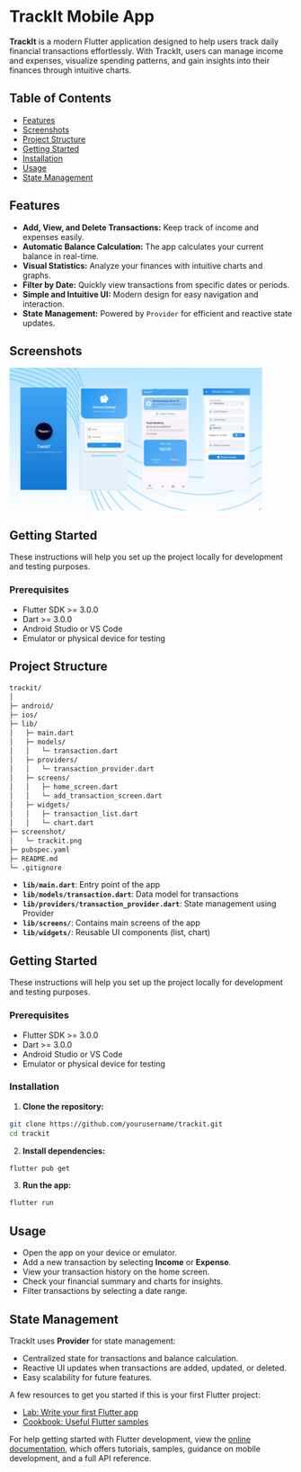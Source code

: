 # TrackIt Mobile App

**TrackIt** is a modern Flutter application designed to help users track daily financial transactions effortlessly. With TrackIt, users can manage income and expenses, visualize spending patterns, and gain insights into their finances through intuitive charts.

## Table of Contents

- [Features](#features)  
- [Screenshots](#screenshots)  
- [Project Structure](#project-structure)  
- [Getting Started](#getting-started)  
- [Installation](#installation)  
- [Usage](#usage)  
- [State Management](#state-management) 

## Features

- **Add, View, and Delete Transactions:** Keep track of income and expenses easily.  
- **Automatic Balance Calculation:** The app calculates your current balance in real-time.  
- **Visual Statistics:** Analyze your finances with intuitive charts and graphs.  
- **Filter by Date:** Quickly view transactions from specific dates or periods.  
- **Simple and Intuitive UI:** Modern design for easy navigation and interaction.  
- **State Management:** Powered by `Provider` for efficient and reactive state updates.  

## Screenshots

<img src="screenshot/trackit.png" alt="TrackIt UI" width="450"/>


## Getting Started

These instructions will help you set up the project locally for development and testing purposes.

### Prerequisites

- Flutter SDK >= 3.0.0  
- Dart >= 3.0.0  
- Android Studio or VS Code  
- Emulator or physical device for testing  

## Project Structure

```text
trackit/
│
├─ android/
├─ ios/
├─ lib/
│   ├─ main.dart
│   ├─ models/
│   │   └─ transaction.dart
│   ├─ providers/
│   │   └─ transaction_provider.dart
│   ├─ screens/
│   │   ├─ home_screen.dart
│   │   └─ add_transaction_screen.dart
│   ├─ widgets/
│   │   ├─ transaction_list.dart
│   │   └─ chart.dart
├─ screenshot/
│   └─ trackit.png
├─ pubspec.yaml
├─ README.md
└─ .gitignore
```

- **`lib/main.dart`**: Entry point of the app  
- **`lib/models/transaction.dart`**: Data model for transactions  
- **`lib/providers/transaction_provider.dart`**: State management using Provider  
- **`lib/screens/`**: Contains main screens of the app  
- **`lib/widgets/`**: Reusable UI components (list, chart)  

## Getting Started

These instructions will help you set up the project locally for development and testing purposes.

### Prerequisites

- Flutter SDK >= 3.0.0  
- Dart >= 3.0.0  
- Android Studio or VS Code  
- Emulator or physical device for testing  

### Installation

1. **Clone the repository:**  
```bash
git clone https://github.com/yourusername/trackit.git
cd trackit
```
2. **Install dependencies:**  
```bash
flutter pub get
```
3. **Run the app:**  
```bash
flutter run
```
## **Usage**

- Open the app on your device or emulator.  
- Add a new transaction by selecting **Income** or **Expense**.  
- View your transaction history on the home screen.  
- Check your financial summary and charts for insights.  
- Filter transactions by selecting a date range.  

## **State Management**

TrackIt uses **Provider** for state management:  

- Centralized state for transactions and balance calculation.  
- Reactive UI updates when transactions are added, updated, or deleted.  
- Easy scalability for future features.

A few resources to get you started if this is your first Flutter project: 
- [Lab: Write your first Flutter app](https://docs.flutter.dev/get-started/codelab)
- [Cookbook: Useful Flutter samples](https://docs.flutter.dev/cookbook)

For help getting started with Flutter development, view the [online documentation](https://docs.flutter.dev/), which offers tutorials, samples, guidance on mobile development, and a full API reference.
